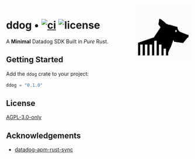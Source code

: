 <img align="right" width="150" height="150" top="100" src="./assets/ddog.png">

# ddog • [![ci](https://github.com/abigger87/ddog/actions/workflows/ci.yml/badge.svg)](https://github.com/abigger87/ddog/actions/workflows/ci.yml) ![license](https://img.shields.io/github/license/abigger87/ddog?label=license)

A **Minimal** Datadog SDK Built in _Pure_ Rust.

## Getting Started

Add the `ddog` crate to your project:

```rust
ddog = "0.1.0"
```


## License

[AGPL-3.0-only](https://github.com/abigger87/ddog/blob/master/LICENSE)


## Acknowledgements

- [datadog-apm-rust-sync](https://github.com/kitsuneninetails/datadog-apm-rust-sync)

